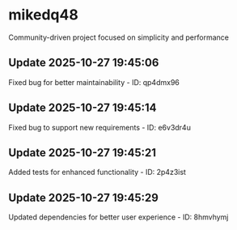 # mikedq48
Community-driven project focused on simplicity and performance

## Update 2025-10-27 19:45:06
Fixed bug for better maintainability - ID: qp4dmx96


## Update 2025-10-27 19:45:14
Fixed bug to support new requirements - ID: e6v3dr4u


## Update 2025-10-27 19:45:21
Added tests for enhanced functionality - ID: 2p4z3ist


## Update 2025-10-27 19:45:29
Updated dependencies for better user experience - ID: 8hmvhymj

